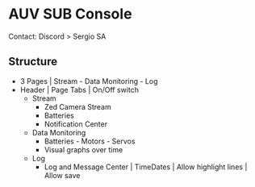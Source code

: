# AUV SUB Console

Contact: Discord > Sergio SA

## Structure

- 3 Pages | Stream - Data Monitoring - Log
- Header | Page Tabs | On/Off switch
  - Stream
    - Zed Camera Stream
    - Batteries
    - Notification Center
  - Data Monitoring
    - Batteries - Motors - Servos
    - Visual graphs over time
  - Log
      - Log and Message Center | TimeDates | Allow highlight lines | Allow save
